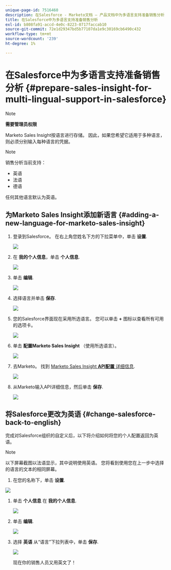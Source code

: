 ```yaml
---
unique-page-id: 7516460
description: 在Salesforce - Marketo文档 — 产品文档中为多语言支持准备销售分析
title: 在Salesforce中为多语言支持准备销售分析
exl-id: b808fa91-accd-4e0c-8223-0717faccab10
source-git-commit: 72e1d29347bd5b77107da1e9c30169cb6490c432
workflow-type: tm+mt
source-wordcount: '239'
ht-degree: 1%

---
```


# 在Salesforce中为多语言支持准备销售分析 {#prepare-sales-insight-for-multi-lingual-support-in-salesforce}

>[!NOTE]
>
>**需要管理员权限**

Marketo Sales Insight按语言进行存储。 因此，如果您希望它适用于多种语言，则必须分别输入每种语言的凭据。

>[!NOTE]
>
>销售分析当前支持：
>
>* 英语
>* 法语
>* 德语
>
>任何其他语言默认为英语。

## 为Marketo Sales Insight添加新语言 {#adding-a-new-language-for-marketo-sales-insight}

1. 登录到Salesforce。 在右上角您姓名下方的下拉菜单中，单击 **设置**.

   ![](assets/image2015-7-6-16-3a5-3a6.png)

1. 在 **我的个人信息**，单击 **个人信息**.

   ![](assets/image2015-7-6-16-3a5-3a25.png)

1. 单击 **编辑**.

   ![](assets/image2015-7-6-16-3a5-3a38.png)

1. 选择语言并单击 **保存**.

   ![](assets/image2015-7-6-16-3a5-3a47.png)

1. 您的Salesforce界面现在采用所选语言。 您可以单击 **+** 图标以查看所有可用的选项卡。

   ![](assets/image2015-7-6-16-3a6-3a10.png)

1. 单击 **配置Marketo Sales Insight** （使用所选语言）。

   ![](assets/image2015-7-6-16-3a7-3a15.png)

1. 去Marketo。 找到 [Marketo Sales Insight **API配置** 详细信息](/help/marketo/product-docs/marketo-sales-insight/msi-for-salesforce/configuration/configure-marketo-sales-insight-in-salesforce-enterprise-unlimited.md#configure-marketo-sales-insight).

   ![](assets/image2015-7-6-16-3a41-3a2.png)

1. 从Marketo输入API详细信息，然后单击 **保存**.

   ![](assets/image2015-7-6-16-3a7-3a43.png)

## 将Salesforce更改为英语 {#change-salesforce-back-to-english}

完成对Salesforce组织的自定义后，以下将介绍如何将您的个人配置返回为英语。

>[!NOTE]
>
>以下屏幕截图以法语显示，其中说明使用英语。  您将看到使用您在上一步中选择的语言的文本的相同屏幕。

1. 在您的名称下，单击 **设置**.

![](assets/image2015-7-6-16-3a5-3a6.png)

1. 单击 **个人信息** 在 **我的个人信息**.

   ![](assets/image2015-7-6-16-3a8-3a3.png)

1. 单击 **编辑**.

   ![](assets/image2015-7-6-16-3a8-3a19.png)

1. 选择 **英语** 从“语言”下拉列表中，单击 **保存**.

   ![](assets/image2015-7-6-16-3a8-3a31.png)

   现在你的销售人员又用英文了！
